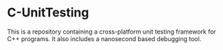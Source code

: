 # C-UnitTesting
This is a repository containing a cross-platform unit testing framework for C++ programs. It also includes a nanosecond based debugging tool.
